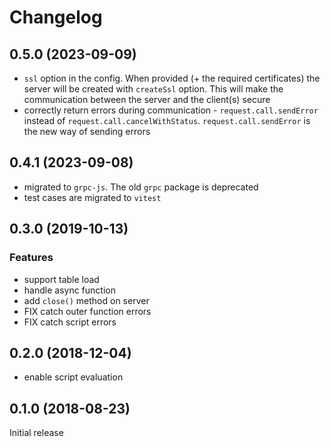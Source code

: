 # Changelog

## 0.5.0 (2023-09-09)

- `ssl` option in the config. When provided (+ the required certificates) the server will be created with `createSsl` option. This will make the communication between the server and the client(s) secure
- correctly return errors during communication - `request.call.sendError` instead of `request.call.cancelWithStatus`. `request.call.sendError` is the new way of sending errors

## 0.4.1 (2023-09-08)

- migrated to `grpc-js`. The old `grpc` package is deprecated
- test cases are migrated to `vitest`

## 0.3.0 (2019-10-13)

### Features

- support table load
- handle async function
- add `close()` method on server
- FIX catch outer function errors
- FIX catch script errors

## 0.2.0 (2018-12-04)

- enable script evaluation

## 0.1.0 (2018-08-23)

Initial release
